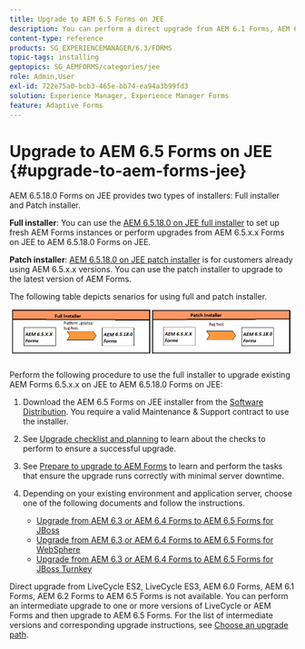 ```yaml
---
title: Upgrade to AEM 6.5 Forms on JEE
description: You can perform a direct upgrade from AEM 6.1 Forms, AEM 6.2 Forms, and LiveCycle ES4 SP1 to AEM 6.3 Forms.
content-type: reference
products: SG_EXPERIENCEMANAGER/6.3/FORMS
topic-tags: installing
geptopics: SG_AEMFORMS/categories/jee
role: Admin,User
exl-id: 722e75a0-bcb3-465e-bb74-ea94a3b99fd3
solution: Experience Manager, Experience Manager Forms
feature: Adaptive Forms
---
```

# Upgrade to AEM 6.5 Forms on JEE {#upgrade-to-aem-forms-jee}

AEM 6.5.18.0 Forms on JEE provides two types of installers: Full installer and Patch installer.

**Full installer**: You can use the [AEM 6.5.18.0 on JEE full installer](https://experienceleague.adobe.com/docs/experience-manager-release-information/aem-release-updates/forms-updates/aem-forms-releases.html) to set up fresh AEM Forms instances or perform upgrades from AEM 6.5.x.x Forms on JEE to AEM 6.5.18.0 Forms on JEE.

**Patch installer**: [AEM 6.5.18.0 on JEE patch installer](https://experienceleague.adobe.com/docs/experience-manager-release-information/aem-release-updates/forms-updates/aem-forms-releases.html) is for customers already using AEM 6.5.x.x versions. You can use the patch installer to upgrade to the latest version of AEM Forms.

The following table depicts senarios for using full and patch installer.

![Full and Patch installer scenario](assets/full-and-patch-installer.png) 

Perform the following procedure to use the full installer to upgrade existing AEM Forms 6.5.x.x on JEE to AEM 6.5.18.0 Forms on JEE:

1. Download the AEM 6.5 Forms on JEE installer from the [Software Distribution](https://experience.adobe.com/#/downloads/content/software-distribution/en/aem.html). You require a valid Maintenance & Support contract to use the installer.
1. See [Upgrade checklist and planning](https://www.adobe.com/go/learn_aemforms_upgrade_checklist_65) to learn about the checks to perform to ensure a successful upgrade.
1. See [Prepare to upgrade to AEM Forms](https://www.adobe.com/go/learn_aemforms_prepareupgrade_65) to learn and perform the tasks that ensure the upgrade runs correctly with minimal server downtime.
1. Depending on your existing environment and application server, choose one of the following documents and follow the instructions.

    * [Upgrade from AEM 6.3 or AEM 6.4 Forms to AEM 6.5 Forms for JBoss](https://www.adobe.com/go/learn_aemforms_upgradeJBoss_65)
    * [Upgrade from AEM 6.3 or AEM 6.4 Forms to AEM 6.5 Forms for WebSphere](https://www.adobe.com/go/learn_aemforms_upgradeWebSphere_65)
    * [Upgrade from AEM 6.3 or AEM 6.4 Forms to AEM 6.5 Forms for JBoss Turnkey](https://www.adobe.com/go/learn_aemforms_upgradeTurnkey_65)

Direct upgrade from LiveCycle ES2, LiveCycle ES3, AEM 6.0 Forms, AEM 6.1 Forms, AEM 6.2 Forms to AEM 6.5 Forms is not available. You can perform an intermediate upgrade to one or more versions of LiveCycle or AEM Forms and then upgrade to AEM 6.5 Forms. For the list of intermediate versions and corresponding upgrade instructions, see [Choose an upgrade path](upgrade.md).
